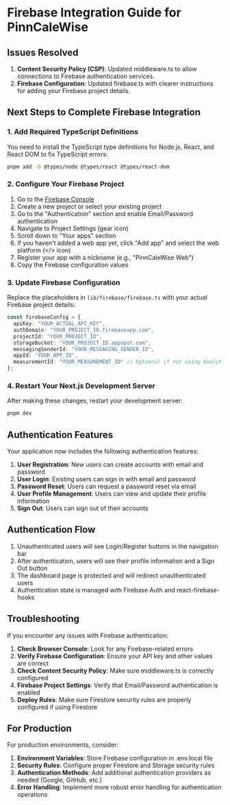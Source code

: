 # Firebase Integration Guide for PinnCaleWise

## Issues Resolved

1. **Content Security Policy (CSP)**: Updated middleware.ts to allow connections to Firebase authentication services.
2. **Firebase Configuration**: Updated firebase.ts with clearer instructions for adding your Firebase project details.

## Next Steps to Complete Firebase Integration

### 1. Add Required TypeScript Definitions

You need to install the TypeScript type definitions for Node.js, React, and React DOM to fix TypeScript errors:

```bash
pnpm add -D @types/node @types/react @types/react-dom
```

### 2. Configure Your Firebase Project

1. Go to the [Firebase Console](https://console.firebase.google.com/)
2. Create a new project or select your existing project
3. Go to the "Authentication" section and enable Email/Password authentication
4. Navigate to Project Settings (gear icon)
5. Scroll down to "Your apps" section
6. If you haven't added a web app yet, click "Add app" and select the web platform (</> icon)
7. Register your app with a nickname (e.g., "PinnCaleWise Web")
8. Copy the Firebase configuration values

### 3. Update Firebase Configuration

Replace the placeholders in `lib/firebase/firebase.ts` with your actual Firebase project details:

```typescript
const firebaseConfig = {
  apiKey: "YOUR_ACTUAL_API_KEY",
  authDomain: "YOUR_PROJECT_ID.firebaseapp.com",
  projectId: "YOUR_PROJECT_ID",
  storageBucket: "YOUR_PROJECT_ID.appspot.com",
  messagingSenderId: "YOUR_MESSAGING_SENDER_ID",
  appId: "YOUR_APP_ID",
  measurementId: "YOUR_MEASUREMENT_ID" // Optional if not using Analytics
};
```

### 4. Restart Your Next.js Development Server

After making these changes, restart your development server:

```bash
pnpm dev
```

## Authentication Features

Your application now includes the following authentication features:

1. **User Registration**: New users can create accounts with email and password
2. **User Login**: Existing users can sign in with email and password
3. **Password Reset**: Users can request a password reset via email
4. **User Profile Management**: Users can view and update their profile information
5. **Sign Out**: Users can sign out of their accounts

## Authentication Flow

1. Unauthenticated users will see Login/Register buttons in the navigation bar
2. After authentication, users will see their profile information and a Sign Out button
3. The dashboard page is protected and will redirect unauthenticated users
4. Authentication state is managed with Firebase Auth and react-firebase-hooks

## Troubleshooting

If you encounter any issues with Firebase authentication:

1. **Check Browser Console**: Look for any Firebase-related errors
2. **Verify Firebase Configuration**: Ensure your API key and other values are correct
3. **Check Content Security Policy**: Make sure middleware.ts is correctly configured
4. **Firebase Project Settings**: Verify that Email/Password authentication is enabled
5. **Deploy Rules**: Make sure Firestore security rules are properly configured if using Firestore

## For Production

For production environments, consider:

1. **Environment Variables**: Store Firebase configuration in .env.local file
2. **Security Rules**: Configure proper Firestore and Storage security rules
3. **Authentication Methods**: Add additional authentication providers as needed (Google, GitHub, etc.)
4. **Error Handling**: Implement more robust error handling for authentication operations
